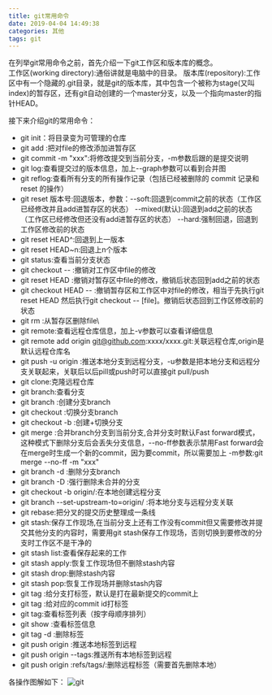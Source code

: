 ```yaml
---
title: git常用命令
date: 2019-04-04 14:49:38
categories: 其他
tags: git
---
```

在列举git常用命令之前，首先介绍一下git工作区和版本库的概念。  
工作区(working directory):通俗讲就是电脑中的目录。
版本库(repository):工作区中有一个隐藏的.git目录，就是git的版本库，其中包含一个被称为stage(又叫index)的暂存区，还有git自动创建的一个master分支，以及一个指向master的指针HEAD。
<!-- more -->
接下来介绍git的常用命令：
 - git init：将目录变为可管理的仓库
 - git add <file>:把对file的修改添加进暂存区
 - git commit -m "xxx":将修改提交到当前分支，-m参数后跟的是提交说明
 - git log:查看提交过的版本信息，加上--graph参数可以看到合并图
 - git reflog:查看所有分支的所有操作记录（包括已经被删除的 commit 记录和 reset 的操作）
 - git reset  版本号:回退版本，参数：--soft:回退到commit之前的状态（工作区已经修改并且add进暂存区的状态） --mixed(默认):回退到add之前的状态（工作区已经修改但还没有add进暂存区的状态） --hard:强制回退，回退到工作区修改前的状态
 - git reset HEAD^:回退到上一版本
 - git reset HEAD~n:回退上n个版本
 - git status:查看当前分支状态
 - git checkout -- <file>:撤销对工作区中file的修改
 - git reset HEAD <file>:撤销对暂存区中file的修改，撤销后状态回到add之前的状态
 - git checkout HEAD -- <file>:撤销暂存区和工作区中对file的修改，相当于先执行git reset HEAD <file>然后执行git checkout -- [file]。撤销后状态回到工作区修改前的状态
 - git rm <file>:从暂存区删除file\
 - git remote:查看远程仓库信息，加上-v参数可以查看详细信息
 - git remote add origin git@github.com:xxxx/xxxx.git:关联远程仓库,origin是默认远程仓库名
 - git push -u origin <branch>:推送本地分支到远程分支，-u参数是把本地分支和远程分支关联起来，关联后以后pill或push时可以直接git pull/push
 - git clone:克隆远程仓库
 - git branch:查看分支
 - git branch <branch>:创建分支branch
 - git checkout <branch>:切换分支branch
 - git checkout -b <branch>:创建+切换分支
 - git merge <branch>:合并branch分支到当前分支,合并分支时默认Fast forward模式，这种模式下删除分支后会丢失分支信息，--no-ff参数表示禁用Fast forward会在merge时生成一个新的commit，因为要commit，所以需要加上 -m参数:git merge --no-ff -m "xxx" <branch>
 - git branch -d <branch>:删除分支branch
 - git branch -D <branch>:强行删除未合并的分支
 - git checkout -b <branch> origin/<branch>:在本地创建远程分支
 - git branch --set-upstream-to=origin/<branch> <branch>:将本地分支与远程分支关联
 - git rebase:把分叉的提交历史整理成一条线
 - git stash:保存工作现场,在当前分支上还有工作没有commit但又需要修改并提交其他分支的内容时，需要用git stash保存工作现场，否则切换到要修改的分支时工作区不是干净的
 - git stash list:查看保存起来的工作
 - git stash apply:恢复工作现场但不删除stash内容
 - git stash drop:删除stash内容
 - git stash pop:恢复工作现场并删除stash内容
 - git tag <name>:给分支打标签，默认是打在最新提交的commit上
 - git tag <name> <commit id>:给对应的commit id打标签
 - git tag:查看标签列表（按字母顺序排列）
 - git show <tagname>:查看标签信息
 - git tag -d <name>:删除标签
 - git push origin <tagname>:推送本地标签到远程
 - git push origin --tags:推送所有本地标签到远程
 - git push origin :refs/tags/<tagname>:删除远程标签（需要首先删除本地）

各操作图解如下：
![git](https://xiaobai-blog.oss-cn-beijing.aliyuncs.com/git/git.png)
